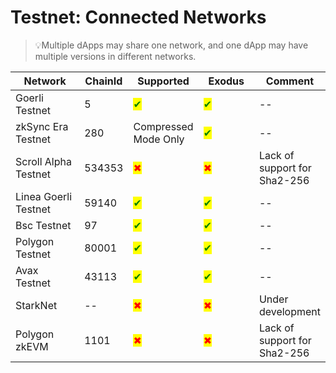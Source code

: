 # Testnet: Connected Networks

> 💡Multiple dApps may share one network, and one dApp may have multiple versions in different networks.

<table><thead><tr><th width="199">Network</th><th>ChainId</th><th>Supported</th><th width="134">Exodus</th><th>Comment</th></tr></thead><tbody><tr><td>Goerli Testnet</td><td>5</td><td><mark style="color:green;">✔</mark></td><td><mark style="color:green;">✔</mark></td><td>--</td></tr><tr><td>zkSync Era Testnet</td><td>280</td><td>Compressed Mode Only</td><td><mark style="color:green;">✔</mark></td><td>--</td></tr><tr><td>Scroll Alpha Testnet</td><td>534353</td><td><mark style="color:red;">✖</mark></td><td><mark style="color:red;">✖</mark></td><td>Lack of support for Sha2-256</td></tr><tr><td>Linea Goerli Testnet</td><td>59140</td><td><mark style="color:green;">✔</mark></td><td><mark style="color:green;">✔</mark></td><td>--</td></tr><tr><td>Bsc Testnet</td><td>97</td><td><mark style="color:green;">✔</mark></td><td><mark style="color:green;">✔</mark></td><td>--</td></tr><tr><td>Polygon Testnet</td><td>80001</td><td><mark style="color:green;">✔</mark></td><td><mark style="color:green;">✔</mark></td><td>--</td></tr><tr><td>Avax Testnet</td><td>43113</td><td><mark style="color:green;">✔</mark></td><td><mark style="color:green;">✔</mark></td><td>--</td></tr><tr><td>StarkNet</td><td>--</td><td><mark style="color:red;">✖</mark></td><td><mark style="color:red;">✖</mark></td><td>Under development</td></tr><tr><td>Polygon zkEVM</td><td>1101</td><td><mark style="color:red;">✖</mark></td><td><mark style="color:red;">✖</mark></td><td>Lack of support for Sha2-256</td></tr></tbody></table>

